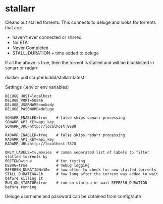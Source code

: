 # stallarr
Cleans out stalled torrents. 
This connects to deluge and looks for torrents that are:
 - haven't ever connected or shared
 - No ETA
 - Never Completed
 - STALL_DURATION + time added to deluge

If all the above is true, then the torrent is stalled and will be blocklisted in sonarr or radarr.

docker pull scripterkiddd/stallarr:latest

Settings (.env or env variables)
```text
DELUGE_HOST=localhost
DELUGE_PORT=58846
DELUGE_USERNAME=nobody
DELUGE_PASSWORD=deluge

SONARR_ENABLED=true    # false skips sonarr processing
SONARR_API_KEY=api_key
SONARR_URL=http://localhost:8989

RADARR_ENABLED=true    # false skips radarr processing
RADARR_API_KEY=api_key
RADARR_URL=http://localhost:7878

ONLY_LABELS=tv,movies  # comma seperated list of labels to filter stalled torrents by
PRETEND=true           # for testing 
DEBUG=true             # debug logging
REFRESH_DURATION=10m   # how often to check for new stalled torrents
STALL_DURATION=1h      # how long after the torrent was added to wait before killing it
RUN_ON_STARTUP=true    # run on startup or wait REFRESH_DURATION before running
```

Deluge username and password can be obtained from config/auth 